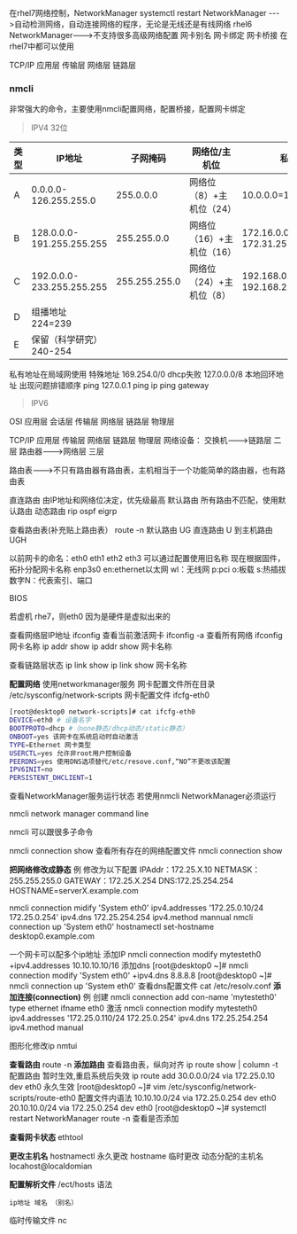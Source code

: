 在rhel7网络控制，NetworkManager
systemctl restart NetworkManager --->自动检测网络，自动连接网络的程序，无论是无线还是有线网络
rhel6 NetworkManager--->不支持很多高级网络配置
网卡别名
网卡绑定
网卡桥接
在rhel7中都可以使用

TCP/IP
应用层 传输层 网络层 链路层

### nmcli
非常强大的命令，主要使用nmcli配置网络，配置桥接，配置网卡绑定

>IPV4 32位

类型 | IP地址 | 子网掩码 | 网络位/主机位 |私有地址
---|---------|---------|-----------|---------
A | 0.0.0.0-126.255.255.0| 255.0.0.0| 网络位（8）+主机位（24）|10.0.0.0=10.255.255.255
B |128.0.0.0-191.255.255.255| 255.255.0.0 |网络位（16）+主机位（16）|172.16.0.0-172.31.255.255
C |192.0.0.0-233.255.255.255| 255.255.255.0| 网络位（24）+主机位（8）|192.168.0.0-192.168.255.255
D |组播地址 224=239|
E |保留（科学研究）240-254|
私有地址在局域网使用
特殊地址
169.254.0/0 dhcp失败
127.0.0.0/8 本地回环地址
出现问题排错顺序
ping 127.0.0.1 ping ip ping gateway




>IPV6

OSI 应用层 会话层 传输层 网络层 链路层 物理层

TCP/IP 应用层 传输层 网络层 链路层 物理层
网络设备：
交换机--->链路层 二层
路由器--->网络层 三层

路由表--->不只有路由器有路由表，主机相当于一个功能简单的路由器，也有路由表


直连路由 由IP地址和网络位决定，优先级最高
默认路由 所有路由不匹配，使用默认路由
动态路由 rip ospf eigrp


查看路由表(补充贴上路由表）
route -n
默认路由 UG
直连路由 U
到主机路由 UGH


以前网卡的命名：eth0 eth1 eth2 eth3 可以通过配置使用旧名称
现在根据固件，拓扑分配网卡名称
enp3s0
en:ethernet以太网 wl：无线网
p:pci
o:板载
s:热插拔
数字N：代表索引、端口

BIOS

若虚机 rhe7，则eth0 因为是硬件是虚拟出来的



查看网络层IP地址
ifconfig 查看当前激活网卡
ifconfig -a 查看所有网络
ifconfig 网卡名称
ip addr show
ip addr show 网卡名称

查看链路层状态
ip link show
ip link show 网卡名称


**配置网络**
使用networkmanager服务
网卡配置文件所在目录
/etc/sysconfig/network-scripts
网卡配置文件 ifcfg-eth0
```bash
[root@desktop0 network-scripts]# cat ifcfg-eth0
DEVICE=eth0 # 设备名字
BOOTPROTO=dhcp #（none静态/dhcp动态/static静态）
ONBOOT=yes 该网卡在系统启动时自动激活
TYPE=Ethernet 网卡类型
USERCTL=yes 允许非root用户控制设备
PEERDNS=yes 使用DNS选项替代/etc/resove.conf,“NO”不更改该配置
IPV6INIT=no
PERSISTENT_DHCLIENT=1
```

查看NetworkManager服务运行状态
若使用nmcli NetworkManager必须运行

nmcli
network manager command line

nmcli 可以跟很多子命令

nmcli connection show 查看所有存在的网络配置文件
nmcli connection show

**把网络修改成静态**
例
修改为以下配置
IPAddr：172.25.X.10
NETMASK：255.255.255.0
GATEWAY：172.25.X.254
DNS:172.25.254.254
HOSTNAME=serverX.example.com

nmcli connection midify 'System eth0' ipv4.addresses '172.25.0.10/24 172.25.0.254' ipv4.dns 172.25.254.254 ipv4.method mannual
nmcli connection up 'System eth0'
hostnamectl set-hostname  desktop0.example.com

一个网卡可以配多个ip地址
添加IP
nmcli connection modify mytesteth0 +ipv4.addresses 10.10.10.10/16
添加dns
[root@desktop0 ~]# nmcli connection modify 'System eth0' +ipv4.dns 8.8.8.8
[root@desktop0 ~]# nmcli connection up 'System eth0'
查看dns配置文件 cat /etc/resolv.conf
**添加连接(connection)**
例
创建
nmcli connection add con-name 'mytesteth0' type ethernet ifname eth0
激活
nmcli connection modify mytesteth0 ipv4.addresses '172.25.0.110/24 172.25.0.254' ipv4.dns 172.25.254.254 ipv4.method manual


图形化修改ip
nmtui

**查看路由**
route -n
**添加路由**
查看路由表，纵向对齐 ip route show | column -t
配置路由
暂时生效,重启系统后失效
ip route add 30.0.0.0/24 via 172.25.0.10 dev eth0
永久生效
[root@desktop0 ~]# vim /etc/sysconfig/network-scripts/route-eth0
配置文件内语法
10.10.10.0/24 via 172.25.0.254 dev eth0
20.10.10.0/24 via 172.25.0.254 dev eth0
[root@desktop0 ~]# systemctl restart NetworkManager
route -n 查看是否添加

**查看网卡状态**
ethtool

**更改主机名**
hostnamectl 永久更改
hostname 临时更改
动态分配的主机名 locahost@localdomian

**配置解析文件**
/ect/hosts
语法
```
ip地址 域名 （别名）
```

临时传输文件
nc
